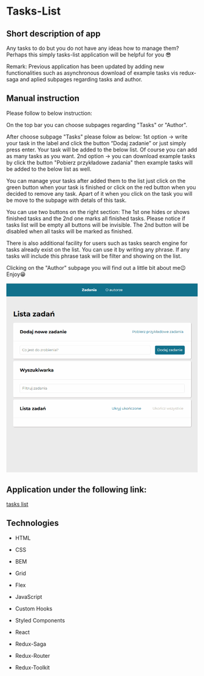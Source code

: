# Tasks-List

## Short description of app

Any tasks to do but you do not have any ideas how to manage them? Perhaps this simply tasks-list application will be helpful for you 😎

Remark: Previous application has been updated by adding new functionalities such as asynchronous download of example tasks vis redux-saga and aplied subpages regarding tasks and author.
## Manual instruction

Please follow to below instruction:

On the top bar you can choose subpages regarding "Tasks" or "Author".

After choose subpage "Tasks" please folow as below:
1st option -> write your task in the label and click the button “Dodaj zadanie” or just simply press enter.
Your task will be added to the below list. Of course you can add as many tasks as you want.
2nd option -> you can download example tasks by click the button "Pobierz przykładowe zadania" then example tasks will be added to the below list as well.

You can manage your tasks after added them to the list just click on the green button when your task is finished or click on the red button when you decided to remove any task.
Apart of it when you click on the task you will be move to the subpage with detals of this task.

You can use two buttons on the right section: The 1st one hides or shows finished tasks and the 2nd one marks all finished tasks. Please notice if tasks list will be empty all buttons will be invisible. The 2nd button will be disabled when all tasks will be marked as finished.

There is also additional facility for users such as tasks search engine for tasks already exist on the list. You can use it by writing any phrase. If any tasks will include this phrase task will be filter and showing on the list.

Clicking on the "Author" subpage you will find out a little bit about me😉Enjoy😁

![How to use](tasksList.gif)

## Application under the following link:

[tasks list](https://kantares77.github.io/tasks-list-react/)

## Technologies

- HTML

- CSS

- BEM

- Grid

- Flex

- JavaScript

- Custom Hooks

- Styled Components

- React

- Redux-Saga

- Redux-Router

- Redux-Toolkit